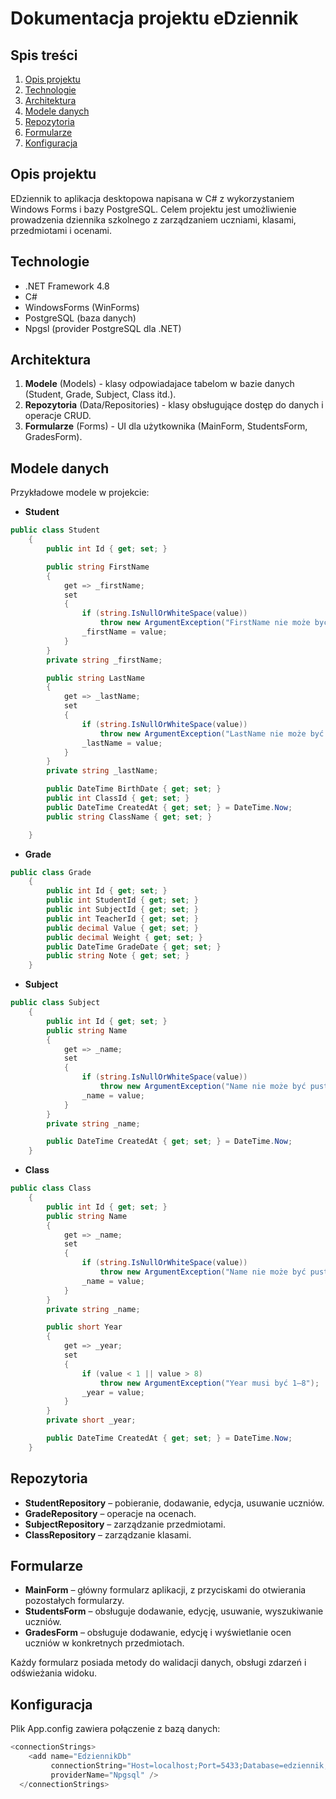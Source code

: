 # Dokumentacja projektu eDziennik

## Spis treści
1. [Opis projektu](#opis-projektu)
2. [Technologie](#technologie)
3. [Architektura](#architektura)
4. [Modele danych](#modele-danych)
5. [Repozytoria](#repozytoria)
6. [Formularze](#formularze)
7. [Konfiguracja](#konfiguracja)

## Opis projektu
EDziennik to aplikacja desktopowa napisana w C# z wykorzystaniem Windows Forms i bazy PostgreSQL.
Celem projektu jest umożliwienie prowadzenia dziennika szkolnego z zarządzaniem uczniami, klasami, przedmiotami i ocenami.

## Technologie
- .NET Framework 4.8
- C#
- WindowsForms (WinForms)
- PostgreSQL (baza danych)
- Npgsl (provider PostgreSQL dla .NET)

## Architektura
1. **Modele** (Models) - klasy odpowiadajace tabelom w bazie danych (Student, Grade, Subject, Class itd.).
2. **Repozytoria** (Data/Repositories) - klasy obsługujące dostęp do danych i operacje CRUD.
3. **Formularze** (Forms) - UI dla użytkownika (MainForm, StudentsForm, GradesForm).

## Modele danych
Przykładowe modele w projekcie:
- **Student**

```csharp
public class Student
    {
        public int Id { get; set; }

        public string FirstName
        {
            get => _firstName;
            set
            {
                if (string.IsNullOrWhiteSpace(value))
                    throw new ArgumentException("FirstName nie może być pusty");
                _firstName = value;
            }
        }
        private string _firstName;

        public string LastName
        {
            get => _lastName;
            set
            {
                if (string.IsNullOrWhiteSpace(value))
                    throw new ArgumentException("LastName nie może być pusty");
                _lastName = value;
            }
        }
        private string _lastName;

        public DateTime BirthDate { get; set; }
        public int ClassId { get; set; }
        public DateTime CreatedAt { get; set; } = DateTime.Now;
        public string ClassName { get; set; }

    }
```

- **Grade**

```csharp
public class Grade
    {
        public int Id { get; set; }
        public int StudentId { get; set; }
        public int SubjectId { get; set; }
        public int TeacherId { get; set; }
        public decimal Value { get; set; }
        public decimal Weight { get; set; }
        public DateTime GradeDate { get; set; }
        public string Note { get; set; }
    }
```

- **Subject**

```csharp
public class Subject
    {
        public int Id { get; set; }
        public string Name
        {
            get => _name;
            set
            {
                if (string.IsNullOrWhiteSpace(value))
                    throw new ArgumentException("Name nie może być pusty");
                _name = value;
            }
        }
        private string _name;

        public DateTime CreatedAt { get; set; } = DateTime.Now;
    }
```

- **Class**

```csharp
public class Class
    {
        public int Id { get; set; }
        public string Name
        {
            get => _name;
            set
            {
                if (string.IsNullOrWhiteSpace(value))
                    throw new ArgumentException("Name nie może być pusty");
                _name = value;
            }
        }
        private string _name;

        public short Year
        {
            get => _year;
            set
            {
                if (value < 1 || value > 8)
                    throw new ArgumentException("Year musi być 1–8");
                _year = value;
            }
        }
        private short _year;

        public DateTime CreatedAt { get; set; } = DateTime.Now;
    }
```

## Repozytoria
- **StudentRepository** – pobieranie, dodawanie, edycja, usuwanie uczniów.
- **GradeRepository** – operacje na ocenach.
- **SubjectRepository** – zarządzanie przedmiotami.
- **ClassRepository** – zarządzanie klasami.

## Formularze
- **MainForm** – główny formularz aplikacji, z przyciskami do otwierania pozostałych formularzy.
- **StudentsForm** – obsługuje dodawanie, edycję, usuwanie, wyszukiwanie uczniów.
- **GradesForm** – obsługuje dodawanie, edycję i wyświetlanie ocen uczniów w konkretnych przedmiotach.

Każdy formularz posiada metody do walidacji danych, obsługi zdarzeń i odświeżania widoku.

## Konfiguracja
Plik App.config zawiera połączenie z bazą danych:

```csharp
<connectionStrings>
    <add name="EdziennikDb"
         connectionString="Host=localhost;Port=5433;Database=edziennik;Username=postgres;Password=<haslo>"
         providerName="Npgsql" />
  </connectionStrings>
```